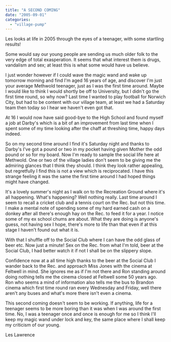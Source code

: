 ```yaml
---
title: "A SECOND COMING"
date: "2005-09-01"
categories: 
  - "village-pump"
---
```


Les looks at life in 2005 through the eyes of a teenager, with some startling results!

Some would say our young people are sending us much older folk to the very edge of total exasperation. It seems that what interest them is drugs, vandalism and sex; at least this is what some would have us believe.

I just wonder however if I could wave the magic wand and wake up tomorrow morning and find I'm aged 16 years of age, and discover I'm just your average Methwold teenager, just as I was the first time around. Maybe I would like to think I would shortly be off to University, but I didn't go the first time round, so why now? Last time I wanted to play football for Norwich City, but had to be content with our village team, at least we had a Saturday team then today so I hear we haven't even got that.

At 16 I would now have said good-bye to the High School and found myself a job at Darby's which is a bit of an improvement from last time when I spent some of my time looking after the chaff at threshing time, happy days indeed.

So on my second time around I find it's Saturday night and thanks to Darby's I've got a pound or two in my pocket having given Mother the odd pound or so for my board. Now I'm ready to sample the social life here at Methwold. One or two of the village ladies don't seem to be giving me the admiring glances that I think they should. I think they look rather appealing, but regretfully I find this is not a view which is reciprocated. I have this strange feeling it was the same the first time around I had hoped things might have changed.

It's a lovely summer's night as I walk on to the Recreation Ground where it's all happening. What's happening? Well nothing really. Last time around I seem to recall a cricket club and a tennis court on the Rec. but not this time. I make a mental note of spending some of my hard earned cash on a donkey after all there's enough hay on the Rec. to feed it for a year. I notice some of my ex school chums are about. What they are doing is anyone's guess, not having sex I hope, there's more to life than that even if at this stage I haven't found out what it is.

With that I shuffle off to the Social Club where I can have the odd glass of beer etc. Now just a minute! Sex on the Rec. from what I'm told, beer at the Social Club, I had better watch it if not I shall be on the slippery slope.

Confidence now at a all time high thanks to the beer at the Social Club I wander back to the Rec. and approach Miss Jones with the cinema at Feltwell in mind. She ignores me as if I'm not there and Ron standing around doing nothing tells me the cinema closed at Feltwell some 50 years ago. Ron who seems a mind of information also tells me the bus to Brandon cinema which first time round ran every Wednesday and Friday, well there aren't any buses and what's more there isn't even a cinema.

This second coming doesn't seem to be working. If anything, life for a teenager seems to be more boring than it was when I was around the first time. No, I was a teenager once and once is enough for me so I think I'll keep my magic wand under lock and key, the same place where I shall keep my criticism of our young.

Les Lawrence
